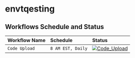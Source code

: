 # envtqesting

## Workflows Schedule and Status

| Workflow Name     | Schedule     | Status     |
| :---------------------------- | :---------------------------- |:----------------------------|
| `Code Upload`| `8 AM EST, Daily`  | [![Code_Upload](https://github.com/bcd007/envtqesting/actions/workflows/movingcode.yml/badge.svg)](https://github.com/bcd007/envtqesting/actions/workflows/movingcode.yml)|
